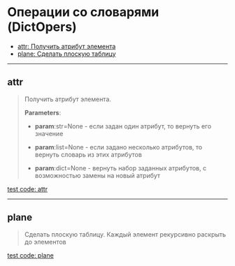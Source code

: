 # Операции со словарями (DictOpers)

- [attr: Получить атрибут элемента](#attr)
- [plane: Сделать плоскую таблицу](#plane)

---

## **attr**

>
> Получить атрибут элемента.
>
> **Parameters**:
>
> - **param**:str=None - если задан один атрибут, то вернуть его значение
>
> - **param**:list=None - если задано несколько атрибутов, то вернуть словарь из этих атрибутов
>
> - **param**:dict=None - вернуть набор заданных атрибутов, с возможностью замены на новый атрибут

[test code: attr](/tests/main/test_attr.py)

---

## **plane**

>
> Сделать плоскую таблицу. Каждый элемент рекурсивно раскрыть до элементов

[test code: plane](/tests/main/test_plane.py)
